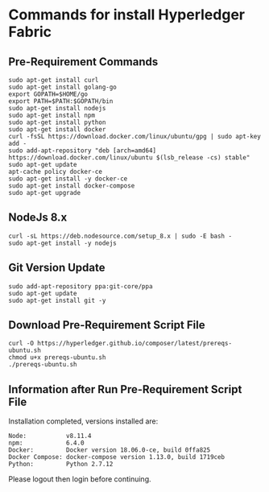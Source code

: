 # Commands for install Hyperledger Fabric

## Pre-Requirement Commands
```
sudo apt-get install curl
sudo apt-get install golang-go
export GOPATH=$HOME/go
export PATH=$PATH:$GOPATH/bin
sudo apt-get install nodejs
sudo apt-get install npm
sudo apt-get install python
sudo apt-get install docker
curl -fsSL https://download.docker.com/linux/ubuntu/gpg | sudo apt-key add -
sudo add-apt-repository "deb [arch=amd64] https://download.docker.com/linux/ubuntu $(lsb_release -cs) stable"
sudo apt-get update
apt-cache policy docker-ce
sudo apt-get install -y docker-ce
sudo apt-get install docker-compose
sudo apt-get upgrade
```

## NodeJs 8.x
```
curl -sL https://deb.nodesource.com/setup_8.x | sudo -E bash -
sudo apt-get install -y nodejs
```

## Git Version Update
```
sudo add-apt-repository ppa:git-core/ppa
sudo apt-get update
sudo apt-get install git -y
```

## Download Pre-Requirement Script File
```
curl -O https://hyperledger.github.io/composer/latest/prereqs-ubuntu.sh
chmod u+x prereqs-ubuntu.sh
./prereqs-ubuntu.sh
```

## Information after Run Pre-Requirement Script File
Installation completed, versions installed are:

```
Node:           v8.11.4
npm:            6.4.0
Docker:         Docker version 18.06.0-ce, build 0ffa825
Docker Compose: docker-compose version 1.13.0, build 1719ceb
Python:         Python 2.7.12
```

Please logout then login before continuing.

